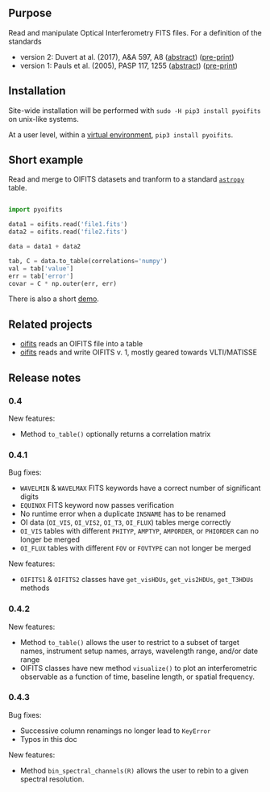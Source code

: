 ## Purpose

Read and manipulate Optical Interferometry FITS files.  For a definition of
the standards 
* version 2: Duvert at al. (2017), A&A 597, A8 ([abstract](https://ui.adsabs.harvard.edu/abs/2017A%26A...597A...8D/abstract "ADS link")) ([pre-print](https://arxiv.org/pdf/1510.04556 "PDF on arxiv"))
* version 1: Pauls et al. (2005), PASP 117, 1255 ([abstract](https://ui.adsabs.harvard.edu/abs/2005PASP..117.1255P/abstract "ADS link")) ([pre-print](https://arxiv.org/pdf/astro-ph/0508185 "PDF on arxiv"))

## Installation

Site-wide installation will be performed with `sudo -H pip3 install pyoifits` on unix-like systems.

At a user level, within a [virtual environment](https://docs.python.org/3/library/venv.html "venv package"), `pip3 install pyoifits`. 

## Short example

Read and merge to OIFITS datasets and tranform to a standard [`astropy`](https://www.astropy.org) table.
    
```python

import pyoifits

data1 = oifits.read('file1.fits')
data2 = oifits.read('file2.fits')

data = data1 + data2

tab, C = data.to_table(correlations='numpy')
val = tab['value']
err = tab['error']
covar = C * np.outer(err, err)
```

There is also a short [demo](https://github.com/loqueelvientoajuarez/oifits/blob/master/demo/intro.ipynb "Jupyter notebook demo").

## Related projects

* [oifits](https://pypi.org/project/oifits/) reads an OIFITS file into a table
* [oifits](https://github.com/pboley/oifits) reads and write OIFITS v. 1, mostly geared towards VLTI/MATISSE

## Release notes

### 0.4

New features:
* Method `to_table()` optionally returns a correlation matrix

### 0.4.1

Bug fixes:
* `WAVELMIN` & `WAVELMAX` FITS keywords have a correct number of significant digits
* `EQUINOX` FITS keyword now passes verification
* No runtime error when a duplicate `INSNAME` has to be renamed
* OI data (`OI_VIS`, `OI_VIS2`, `OI_T3`, `OI_FLUX`) tables merge correctly
* `OI_VIS` tables with different `PHITYP`, `AMPTYP`, `AMPORDER`, or `PHIORDER` can no longer be merged
* `OI_FLUX` tables with different `FOV` or  `FOVTYPE` can not longer be merged

New features:
* `OIFITS1` & `OIFITS2` classes have `get_visHDUs`, `get_vis2HDUs`, `get_T3HDUs` methods

### 0.4.2

New features:
* Method `to_table()` allows the user to restrict to a subset of target names, 
instrument setup names, arrays, wavelength range, and/or date range
* OIFITS classes have new method `visualize()` to plot an interferometric
observable as a function of time, baseline length, or spatial frequency.

### 0.4.3

Bug fixes:
* Successive column renamings no longer lead to `KeyError`
* Typos in this doc

New features:
* Method `bin_spectral_channels(R)` allows the user to rebin to a given spectral resolution.



